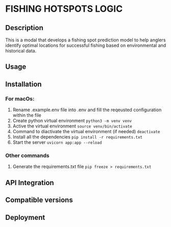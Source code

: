 # FISHING HOTSPOTS LOGIC

## Description

This is a modal that develops a fishing spot prediction model to help anglers identify optimal locations for successful fishing based on environmental and historical data.

## Usage

## Installation

### For macOs:

1. Rename .example.env file into .env and fill the reqeusted configuration within the file
1. Create python virtual environment `python3 -m venv venv`
1. Active the virtual environment `source venv/bin/activate`
1. Command to diactivate the virtual environment (if needed) `deactivate`
1. Install all the dependencies `pip install -r requirements.txt`
1. Start the server `uvicorn app:app --reload`

### Other commands

1. Generate the requirements.txt file `pip freeze > requirements.txt`

## API Integration

## Compatible versions

## Deployment
